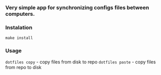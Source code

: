 ### Very simple app for synchronizing configs files between computers.

### Instalation
`make install`

### Usage
`dotfiles copy` - copy files from disk to repo
`dotfiles paste` - copy files from repo to disk

